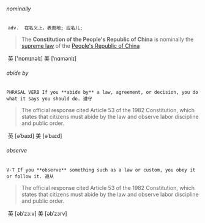 ###### nominally

​	`adv.  在名义上，表面地; 应名儿;`

> The **Constitution of the People's Republic of China** is nominally the [supreme law](https://en.wikipedia.org/wiki/Constitution) of the [People's Republic of China](https://en.wikipedia.org/wiki/People's_Republic_of_China)

​	英 ['nɒmɪnəlɪ]   美 [ˈnɑmənlɪ] 

###### abide by

​	`PHRASAL VERB If you **abide by** a law, agreement, or decision, you do what it says you should do. 遵守`

> The official response cited Article 53 of the 1982 Constitution, which states that citizens must abide by the law and observe labor discipline and public order. 

​	英 [əˈbaɪd]   美 [əˈbaɪd] 

###### observe

​	`V-T If you **observe** something such as a law or custom, you obey it or follow it. 遵从`

> The official response cited Article 53 of the 1982 Constitution, which states that citizens must abide by the law and observe labor discipline and public order. 

​	英 [əbˈzɜ:v]   美 [əbˈzɜrv] 	


